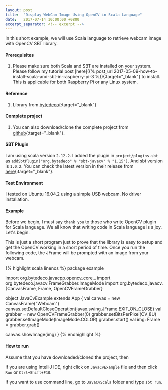 ```yaml
---
layout: post
title:  "Display WebCam Image Using OpenCV in Scala Language"
date:   2017-07-14 10:00:00 +0800
excerpt_separator: <!-- excerpt -->
---
```

In this short example, we will use Scala language to retrieve webcam image with OpenCV SBT library.
<!-- excerpt -->

#### **Prerequisites**
1. Please make sure both Scala and SBT are installed on your system. Please follow my tutorial post [here]({% post_url 2017-05-09-how-to-install-scala-and-sbt-in-raspberry-pi-3  %}){:target="_blank"} to install. This is applicable for both Raspberry Pi or any Linux system.

#### **Reference**
1. Library from [bytedeco](https://github.com/bytedeco/sbt-javacv){:target="_blank"}

#### **Complete project**
1. You can also download/clone the complete project from [github](https://github.com/aknay/TutorialSyleProject/tree/master/JavaCvScala){:target="_blank"}.

#### **SBT Plugin**
I am using scala version `2.12.2`. I added the plugin in `project/plugins.sbt` as `addSbtPlugin("org.bytedeco" % "sbt-javacv" % "1.15")`. And sbt version is `1.0.2`. You can check the latest version in their release from [here](https://github.com/bytedeco/sbt-javacv/releases){:target="_blank"}.

#### **Test Environment**
I tested on Ubuntu 16.04.2 using a simple USB webcam. No driver installation.  

#### **Example**
Before we begin, I must say `thank you` to those who write OpenCV plugin for Scala language. We all know that writing code in Scala language is a joy. Let's begin.

This is just a short program just to prove that the library is easy to setup and get the OpenCV working in a short period of time. Once you run the following code, the JFrame will be prompted with an image from your webcam.  

{% highlight scala linenos %}
package example

import org.bytedeco.javacpp.opencv_core._
import org.bytedeco.javacv.FrameGrabber.ImageMode
import org.bytedeco.javacv.{CanvasFrame, Frame, OpenCVFrameGrabber}

object JavaCvExample extends App {
  val canvas = new CanvasFrame("Webcam")
  canvas.setDefaultCloseOperation(javax.swing.JFrame.EXIT_ON_CLOSE)
  val grabber = new OpenCVFrameGrabber(0)
  grabber.setBitsPerPixel(CV_8U)
  grabber.setImageMode(ImageMode.COLOR)
  grabber.start()
  val img: Frame = grabber.grab()

  canvas.showImage(img)
}
{% endhighlight %}

#### **How to run**
Assume that you have downloaded/cloned the project, then

If you are using IntelliJ IDE, right click on `JavaCvExample` file and then click `Run` or `Ctrl+Shift+F10`.

If you want to use command line, go to `JavaCvScala` folder and type `sbt run`.